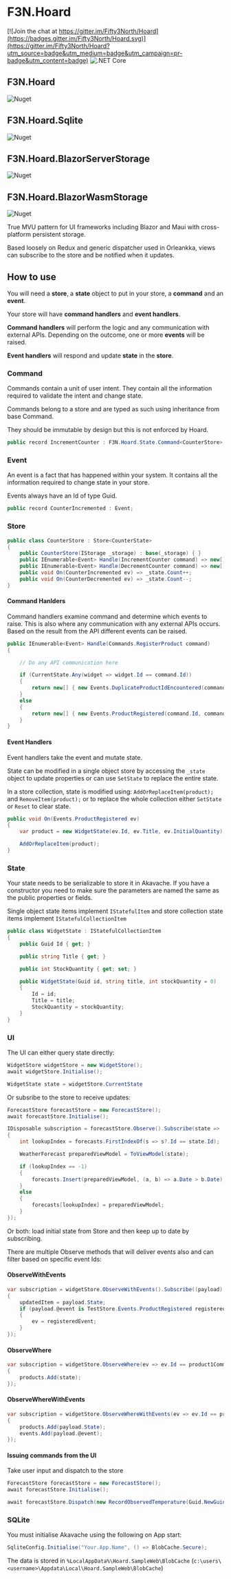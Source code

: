 # F3N.Hoard

[![Join the chat at https://gitter.im/Fifty3North/Hoard](https://badges.gitter.im/Fifty3North/Hoard.svg)](https://gitter.im/Fifty3North/Hoard?utm_source=badge&utm_medium=badge&utm_campaign=pr-badge&utm_content=badge)
![.NET Core](https://github.com/Fifty3North/Hoard/workflows/.NET%20Core/badge.svg)

## F3N.Hoard
![Nuget](https://img.shields.io/nuget/v/F3N.Hoard.svg)

## F3N.Hoard.Sqlite
![Nuget](https://img.shields.io/nuget/v/F3N.Hoard.Sqlite.svg)

## F3N.Hoard.BlazorServerStorage
![Nuget](https://img.shields.io/nuget/v/F3N.Hoard.BlazorServerStorage.svg)

## F3N.Hoard.BlazorWasmStorage
![Nuget](https://img.shields.io/nuget/v/F3N.Hoard.BlazorWasmStorage.svg)


True MVU pattern for UI frameworks including Blazor and Maui with cross-platform persistent storage.

Based loosely on Redux and generic dispatcher used in Orleankka, views can subscribe to the store and be notified when it updates.

## How to use

You will need a **store**, a **state** object to put in your store, a **command** and an **event**.

Your store will have **command handlers** and **event handlers**.

**Command handlers** will perform the logic and any communication with external APIs. Depending on the outcome, one or more **events** will be raised.

**Event handlers** will respond and update **state** in the **store**.

### Command

Commands contain a unit of user intent. They contain all the information required to validate the intent and change state.

Commands belong to a store and are typed as such using inheritance from base Command.

They should be immutable by design but this is not enforced by Hoard.

```csharp
public record IncrementCounter : F3N.Hoard.State.Command<CounterStore>;
```

### Event

An event is a fact that has happened within your system. It contains all the information required to change state in your store.

Events always have an Id of type Guid.

```csharp
public record CounterIncremented : Event;
```

### Store

```csharp
public class CounterStore : Store<CounterState>
{
    public CounterStore(IStorage _storage) : base(_storage) { }
    public IEnumerable<Event> Handle(IncrementCounter command) => new[] { new CounterIncremented() };
    public IEnumerable<Event> Handle(DecrementCounter command) => new[] { new CounterDecremented() };
    public void On(CounterIncremented ev) => _state.Count++;
    public void On(CounterDecremented ev) => _state.Count--;
}
```
#### Command Hanlders

Command handlers examine command and determine which events to raise. This is also where any communication with any external APIs occurs. Based on the result from the API different events can be raised.

```csharp
public IEnumerable<Event> Handle(Commands.RegisterProduct command)
{

    // Do any API communication here

    if (CurrentState.Any(widget => widget.Id == command.Id))
    {
        return new[] { new Events.DuplicateProductIdEncountered(command.Id, command.Title) };
    }
    else
    {
        return new[] { new Events.ProductRegistered(command.Id, command.Title, command.InitialStockQuantity) };
    }
}
```

#### Event Handlers

Event handlers take the event and mutate state. 

State can be modified in a single object store by accessing the `_state` object to update properties or can use `SetState` to replace the entire state.

In a store collection, state is modified using: `AddOrReplaceItem(product);` and `RemoveItem(product);` or to replace the whole collection either `SetState` or `Reset` to clear state.

```csharp
public void On(Events.ProductRegistered ev)
{
    var product = new WidgetState(ev.Id, ev.Title, ev.InitialQuantity);

    AddOrReplaceItem(product);
}
```

### State

Your state needs to be serializable to store it in Akavache. If you have a constructor you need to make sure the parameters are named the same as the public properties or fields.

Single object state items implement `IStatefulItem` and store collection state items implement `IStatefulCollectionItem`

```csharp
public class WidgetState : IStatefulCollectionItem
{
    public Guid Id { get; }

    public string Title { get; }

    public int StockQuantity { get; set; }

    public WidgetState(Guid id, string title, int stockQuantity = 0)
    {
        Id = id;
        Title = title;
        StockQuantity = stockQuantity;
    }
}
```

### UI

The UI can either query state directly:
```csharp
WidgetStore widgetStore = new WidgetStore();
await widgetStore.Initialise();

WidgetState state = widgetStore.CurrentState
```

Or subsribe to the store to receive updates:

```csharp
ForecastStore forecastStore = new ForecastStore();
await forecastStore.Initialise();

IDisposable subscription = forecastStore.Observe().Subscribe(state =>
{
    int lookupIndex = forecasts.FirstIndexOf(s => s?.Id == state.Id);

    WeatherForecast preparedViewModel = ToViewModel(state);

    if (lookupIndex == -1)
    {
        forecasts.Insert(preparedViewModel, (a, b) => a.Date > b.Date);
    }
    else
    {
        forecasts[lookupIndex] = preparedViewModel;
    }
});
```

Or both: load initial state from Store and then keep up to date by subscribing.

There are multiple Observe methods that will deliver events also and can filter based on specific event Ids:

#### ObserveWithEvents
```csharp
var subscription = widgetStore.ObserveWithEvents().Subscribe((payload) =>
{
    updatedItem = payload.State;
    if (payload.@event is TestStore.Events.ProductRegistered registeredEvent)
    {
        ev = registeredEvent;
    }
});
```

#### ObserveWhere

```csharp
var subscription = widgetStore.ObserveWhere(ev => ev.Id == product1Command.Id).Subscribe(state =>
{
    products.Add(state);
});
```

#### ObserveWhereWithEvents

```csharp
var subscription = widgetStore.ObserveWhereWithEvents(ev => ev.Id == product1Command.Id).Subscribe((payload) =>
{
    products.Add(payload.State);
    events.Add(payload.@event);
});
```

#### Issuing commands from the UI

Take user input and dispatch to the store

```csharp
ForecastStore forecastStore = new ForecastStore();
await forecastStore.Initialise();

await forecastStore.Dispatch(new RecordObservedTemperature(Guid.NewGuid(), recordedDate, temperatureRecorded));
```

### SQLite

You must initialise Akavache using the following on App start:

```csharp
SqliteConfig.Initialise("Your.App.Name", () => BlobCache.Secure);
```

The data is stored in `%LocalAppData%\Hoard.SampleWeb\BlobCache` (`c:\users\<username>\Appdata\Local\Hoard.SampleWeb\BlobCache`)

